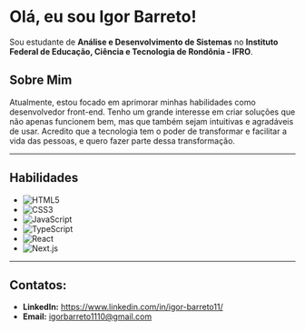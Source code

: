 # Olá, eu sou Igor Barreto!

Sou estudante de **Análise e Desenvolvimento de Sistemas** no **Instituto Federal de Educação, Ciência e Tecnologia de Rondônia - IFRO**.

## Sobre Mim

Atualmente, estou focado em aprimorar minhas habilidades como desenvolvedor front-end. Tenho um grande interesse em criar soluções que não apenas funcionem bem, mas que também sejam intuitivas e agradáveis de usar. Acredito que a tecnologia tem o poder de transformar e facilitar a vida das pessoas, e quero fazer parte dessa transformação.

---

## Habilidades
* ![HTML5](https://img.shields.io/badge/HTML5-E34F26?style=for-the-badge&logo=html5&logoColor=white)
* ![CSS3](https://img.shields.io/badge/CSS3-1572B6?style=for-the-badge&logo=css3&logoColor=white)
* ![JavaScript](https://img.shields.io/badge/JavaScript-F7DF1E?style=for-the-badge&logo=javascript&logoColor=black)
* ![TypeScript](https://img.shields.io/badge/TypeScript-3178C6?style=for-the-badge&logo=typescript&logoColor=white)
* ![React](https://img.shields.io/badge/React-61DAFB?style=for-the-badge&logo=react&logoColor=black)
* ![Next.js](https://img.shields.io/badge/Next.js-000000?style=for-the-badge&logo=nextdotjs&logoColor=white)

---

## Contatos:

* **LinkedIn:** https://www.linkedin.com/in/igor-barreto11/
* **Email:** igorbarreto1110@gmail.com
